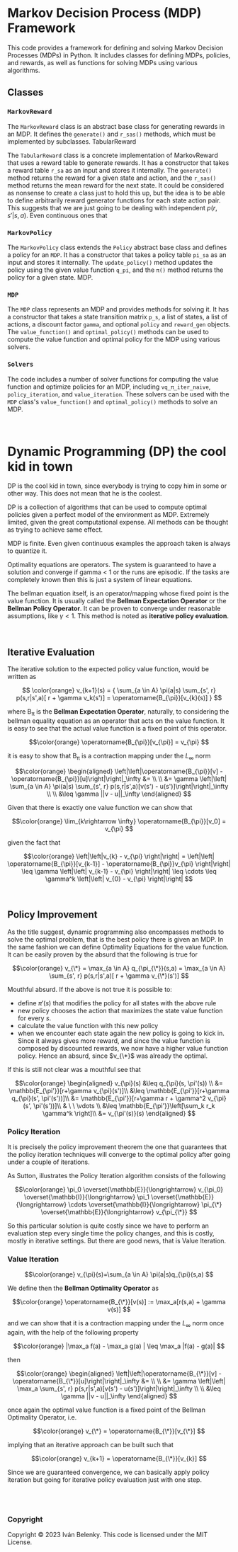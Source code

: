 # Markov Decision Process (MDP) Framework

This code provides a framework for defining and solving Markov Decision Processes (MDPs) in Python. It includes classes for defining MDPs, policies, and rewards, as well as functions for solving MDPs using various algorithms.

## Classes 
### `MarkovReward`

The `MarkovReward` class is an abstract base class for generating rewards in an MDP. It defines the `generate()` and `r_sas()` methods, which must be implemented by subclasses.
TabularReward

The `TabularReward` class is a concrete implementation of MarkovReward that uses a reward table to generate rewards. It has a constructor that takes a reward table `r_sa` as an input and stores it internally. The `generate()` method returns the reward for a given state and action, and the `r_sas()` method returns the mean reward for the next state. It could be considered as nonsense to create a class just to hold this up, but the idea is to be able to define arbitrarily reward generator functions for each state action pair. This suggests that we are just going to be dealing with independent $p(r,s'|s,a)$. Even continuous ones that 

### `MarkovPolicy`

The `MarkovPolicy` class extends the `Policy` abstract base class and defines a policy for an `MDP`. It has a constructor that takes a policy table `pi_sa` as an input and stores it internally. The `update_policy()` method updates the policy using the given value function `q_pi`, and the `π()` method returns the policy for a given state.
MDP.

### `MDP`

The `MDP` class represents an MDP and provides methods for solving it. It has a constructor that takes a state transition matrix `p_s`, a list of states, a list of actions, a discount factor `gamma`, and optional `policy` and `reward_gen` objects. The `value_function()` and `optimal_policy()` methods can be used to compute the value function and optimal policy for the MDP using various solvers.

### `Solvers`

The code includes a number of solver functions for computing the value function and optimize policies for an MDP, including `vq_π_iter_naive`, `policy_iteration`, and `value_iteration`. These solvers can be used with the `MDP` class's `value_function()` and `optimal_policy()` methods to solve an MDP.

<br>

# **Dynamic Programming (DP) the cool kid in town**

DP is the cool kid in town, since everybody is trying to copy him in some or other way. This does not mean that he is the coolest.

DP is a collection of algorithms that can be used to compute optimal policies
given a perfect model of the environment as MDP. Extremely limited, given 
the great computational expense. All methods can be thought as trying to 
achieve same effect. 

MDP is finite. Even given continuous examples the approach taken is always
to quantize it. 

Optimality equations are operators. The system is guaranteed to have a 
solution and converge if gamma < 1 or the runs are episodic. If the
tasks are completely known then this is just a system of linear equations.

The bellman equation itself, is an operator/mapping whose fixed point is the value function. It is usually called the **Bellman Expectation Operator** or the **Bellman Policy Operator**. It can be proven to converge under reasonable assumptions, like $\gamma < 1$. This method is noted as **iterative policy evaluation**. 

<br>

## **Iterative Evaluation**

The iterative solution to the expected policy value function, would be written as 

$$ \color{orange}
v_{k+1}(s) = { \sum_{a \in A} \pi(a|s) \sum_{s', r} p(s,r|s',a)[ r + \gamma v_k(s')] = \operatorname{B_{\pi}}[v_{k}(s)]  } 
$$

where $\operatorname{B_{\pi}}$ is the **Bellman Expectation Operator**, naturally, to considering the bellman equality equation as an operator that acts on the value function. It is easy to see that the actual value function is a fixed point of this operator.

$$\color{orange}
\operatorname{B_{\pi}}[v_{\pi}] = v_{\pi}
$$


it is easy to show that $\operatorname{B_{\pi}}$ is a contraction mapping under the $L_\infty$ norm

$$\color{orange}
\begin{aligned}
\left|\left|\operatorname{B_{\pi}}[v] - \operatorname{B_{\pi}}[u]\right|\right|_\infty  &= \\ \\
&= \gamma \left|\left| \sum_{a \in A} \pi(a|s) \sum_{s', r} p(s,r|s',a)[v(s') - u(s')]\right|\right|_\infty \\ \\ 
&\leq \gamma ||v - u||_\infty
\end{aligned}
$$

Given that there is exactly one value function we can show that 

$$\color{orange}
\lim_{k\rightarrow \infty} \operatorname{B_{\pi}}[v_0] = v_{\pi}
$$

given the fact that 

$$\color{orange}
\left|\left|v_{k} - v_{\pi} \right|\right| = \left|\left| \operatorname{B_{\pi}}[v_{k-1}] - \operatorname{B_{\pi}}v_{\pi} \right|\right| \leq  \gamma \left|\left| v_{k-1} - v_{\pi} \right|\right| \leq \cdots \leq \gamma^k \left|\left| v_{0} - v_{\pi} \right|\right| 
$$

<br>

## **Policy Improvement** 

As the title suggest, dynamic programming also encompasses methods to solve the optimal problem, that is the best policy there is given an MDP. In the same fashion we can define Optimality Equations for the value function. It can be easily proven by the absurd that the following is true for 

$$\color{orange}
v_{\*} = \max_{a \in A} q_{\pi_{\*}}(s,a) = \max_{a \in A} \sum_{s', r} p(s,r|s',a)[ r + \gamma v_{\*}(s')]
$$


Mouthful absurd. If the above is not true it is possible to:
- define $\pi'(s)$ that modifies the policy for all states with the above rule 
- new policy chooses the action that maximizes the state value function for every $s$. 
- calculate the value function with this new policy  
- when we encounter each state again the new policy is going to kick in. Since it always gives more reward, and since the value function is composed by discounted rewards, we now have a higher value function policy. Hence an absurd, since $v_{\*}$ was already the optimal. 
  
If this is still not clear was a mouthful see that 

$$\color{orange}
\begin{aligned}
v_{\pi}(s) &\leq q_{\pi}(s, \pi'(s)) \\
&= \mathbb{E_{\pi'}}[r+\gamma v_{\pi}(s')]\\
&\leq \mathbb{E_{\pi'}}[r+\gamma q_{\pi}(s', \pi'(s'))]\\
&= \mathbb{E_{\pi'}}[r+\gamma r + \gamma^2 v_{\pi}(s', \pi'(s'))]\\
& \ \ \vdots \\ 
&\leq \mathbb{E_{\pi'}}\left[\sum_k r_k \gamma^k \right]\\
&= v_{\pi'(s)}(s)
\end{aligned}
$$

### **Policy Iteration**

It is precisely the policy improvement theorem the one that guarantees  that the policy iteration techniques will converge to the optimal policy after going under a couple of iterations.

As Sutton, illustrates the Policy Iteration algorithm consists of the following 

$$\color{orange}
\pi_0 \overset{\mathbb{E}}{\longrightarrow} v_{\pi_0} \overset{\mathbb{I}}{\longrightarrow} \pi_1 \overset{\mathbb{E}}{\longrightarrow} \cdots \overset{\mathbb{I}}{\longrightarrow} \pi_{\*} \overset{\mathbb{E}}{\longrightarrow} v_{\pi_{\*}}
$$

So this particular solution is quite costly since we have to perform an evaluation step every single time the policy changes, and this is costly, mostly in iterative settings. But there are good news, that is Value Iteration.

### **Value Iteration**

$$\color{orange}
v_{\pi}(s)=\sum_{a \in A} \pi(a|s)q_{\pi}(s,a)
$$

 We define then the **Bellman Optimality Operator** as 

$$\color{orange}
\operatorname{B_{\*}}[v(s)] := \max_a[r(s,a) + \gamma v(s)]
$$

and we can show that it is a contraction mapping under the $L_\infty$ norm once again, with the help of the following property

$$\color{orange}
|\max_a f(a) - \max_a g(a) | \leq \max_a |f(a) - g(a)|
$$

then

$$\color{orange}
\begin{aligned}
\left|\left|\operatorname{B_{\*}}[v] - \operatorname{B_{\*}}[u]\right|\right|_\infty  &= \\ \\
&= \gamma \left|\left| \max_a \sum_{s', r} p(s,r|s',a)[v(s') - u(s')]\right|\right|_\infty \\ \\
&\leq \gamma ||v - u||_\infty
\end{aligned}
$$

once again the optimal value function is a fixed point of the Bellman Optimality Operator, i.e.

$$\color{orange}
v_{\*} = \operatorname{B_{\*}}[v_{\*}]
$$

implying that an iterative approach can be built such that

$$\color{orange}
v_{k+1} = \operatorname{B_{\*}}[v_{k}]
$$

Since we are guaranteed convergence, we can basically apply policy iteration but going for iterative policy evaluation just with one step.  

<br>
<br>

### Copyright
Copyright © 2023 Iván Belenky. This code is licensed under the MIT License. 
